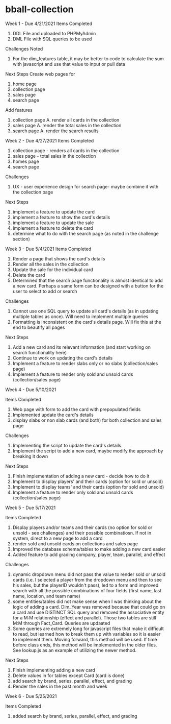 # bball-collection
Week 1 - Due 4/21/2021
Items Completed
  1. DDL File and uploaded to PHPMyAdmin
  2. DML File with SQL queries to be used 

Challenges Noted
  1. For the dim_features table, it may be better to code to calculate the sum with javascript and use that value to input or pull data

Next Steps
  Create web pages for
  1. home page
  2. collection page
  3. sales page
  4. search page

  Add features
  1. collection page
    A. render all cards in the collection
  2. sales page
    A. render the total sales in the collection
  3. search page 
    A. render the search results
    
Week 2 - Due 4/27/2021
Items Completed 
  1. collection page - renders all cards in the collection
  2. sales page - total sales in the collection
  3. homes page
  4. search page

Challenges
  1. UX - user experience design for search page- maybe combine it with the collection page

Next Steps
  1. implement a feature to update the card
  2. implement a feature to show the card's details
  3. implement a feature to update the sale
  4. implement a feature to delete the card
  5. determine what to do with the search page (as noted in the challenge section)

Week 3 - Due 5/4/2021
Items Completed
  1. Render a page that shows the card's details
  2. Render all the sales in the collection
  3. Update the sale for the individual card
  4. Delete the card
  5. Determined that the search page functionality is almost identical to add a new card. 
      Perhaps a same form can be designed with a button for the user to select to add or search

Challenges
  1. Cannot use one SQL query to update all card's details (as in updating multiple tables as once). 
      Will need to implement multiple queries
  2. Formatting is inconsistent on the card's details page. Will fix this at the end to beautify all pages

Next Steps
  1. Add a new card and its relevant information (and start working on search functionality here)
  2. Continue to work on updating the card's details
  3. Implement a feature to render slabs only or no slabs (collection/sales page)
  4. Implement a feature to render only sold and unsold cards (collection/sales page)

Week 4 - Due 5/10/2021

Items Completed
  1. Web page with form to add the card with prepopulated fields
  2. Implemented update the card's details
  3. display slabs or non slab cards (and both) for both collection and sales page

Challenges
  1. Implementing the script to update the card's details
  2. Implement the script to add a new card, maybe modify the approach by breaking it down

Next Steps
  1. Finish implementation of adding a new card - decide how to do it
  2. Implement to display players' and their cards (option for sold or unsold)
  3. Implement to display teams' and their cards (option for sold and unsold)
  4. Implement a feature to render only sold and unsold cards (collection/sales page) 

Week 5 - Due 5/17/2021

Items Completed
  1. Display players and/or teams and their cards (no option for sold or unsold - see challenges) and their possible combinatiosn. If not in system, direct to a new page to add a card
  2. render sold and unsold cards on collections and sales page
  3. Improved the database schema/tables to make adding a new card easier
  4. Added feature to add grading company, player, team, parallel, and effect

Challenges
  1. dynamic dropdown menu did not pass the value to render sold or unsold cards (i.e. I selected a player from the dropdown menu and then to see his sales, but the playerID wouldn't pass), led to a form and improved search with all the possible combinations of four fields (first name, last name, location, and team name)
  2. some entities/tables did not make sense when I was thinking about the logic of adding a card. Dim_Year was removed because that could go on a card and use DISTINCT SQL query and removed the associative entity for a M:M relationship (effect and parallel). Those two tables are still M:M through Fact_Card. Queries are updaated
  3. Some queries are extremely long for javascript files that make it difficult to read, but learned how to break them up with variables so it is easier to implement them. Moving forward, this method will be used. If time before class ends, this method will be implemented in the older files. See lookup.js as an example of utilizing the newer method.

Next Steps
  1. Finish implementing adding a new card
  2. Delete values in for tables except Card (card is done)
  3. add search by brand, series, parallel, effect, and grading
  4. Render the sales in the past month and week

Week 6 - Due 5/25/2021

Items Completed
  1. added search by brand, series, parallel, effect, and grading
